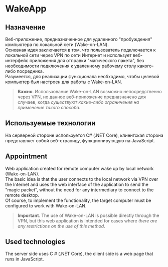 # WakeApp
## Назначение
Веб-приложение, предназначенное для удаленного "пробуждения" компьютера по локальной сети (Wake-on-LAN).  
Основная идея заключается в том, что пользователь подключается к локальной сети через VPN по сети Интернет и использует веб-интерфейс приложения для отправки "магического пакета", без необходимости подключения к удаленному рабочему столу какого-либо посредника.  
Разумеется, для реализации функционала необходимо, чтобы целевой компьютер был настроен для работы с Wake-on-LAN.  
  
> **Важно**. Использование Wake-on-LAN возможно непосредственно через VPN, но данное веб-приложение предназначено для случаев, когда *существуют какие-либо ограничения на применение такого способа*.  
## Используемые технологии
На серверной стороне используется C# (.NET Core), клиентская сторона представляет собой веб-страницу, функционирующую на JavaScript.  
## Appointment  
Web application created for remote computer wake up by local network (Wake-on-LAN).  
The basic idea is that the user connects to the local network via VPN over the Internet and uses the web interface of the application to send the "magic packet", without the need for any intermediary to connect to the remote desktop.  
Of course, to implement the functionality, the target computer must be configured to work with Wake-on-LAN.  
  
> **Important**. The use of Wake-on-LAN is possible directly through the VPN, but this web application is intended for cases where *there are any restrictions on the use of this method*.  
## Used technologies
The server side uses C # (.NET Core), the client side is a web page that runs in JavaScript.  
